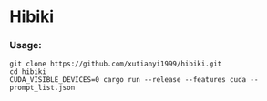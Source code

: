 # Hibiki

### Usage: 
```shell
git clone https://github.com/xutianyi1999/hibiki.git
cd hibiki
CUDA_VISIBLE_DEVICES=0 cargo run --release --features cuda -- prompt_list.json
```
